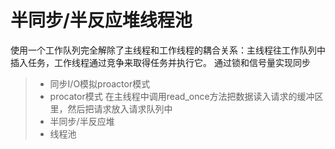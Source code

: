 
半同步/半反应堆线程池
===============
使用一个工作队列完全解除了主线程和工作线程的耦合关系：主线程往工作队列中插入任务，工作线程通过竞争来取得任务并执行它。
通过锁和信号量实现同步
> * 同步I/O模拟proactor模式
> * procator模式 在主线程中调用read_once方法把数据读入请求的缓冲区里，然后把请求放入请求队列中
> * 半同步/半反应堆
> * 线程池







